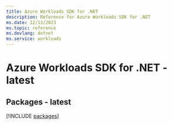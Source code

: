 ```yaml
---
title: Azure Workloads SDK for .NET
description: Reference for Azure Workloads SDK for .NET
ms.date: 12/13/2023
ms.topic: reference
ms.devlang: dotnet
ms.service: workloads
---
```

# Azure Workloads SDK for .NET - latest
## Packages - latest
[!INCLUDE [packages](workloads-index.md)]